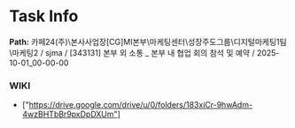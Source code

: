 # Task Info

**Path:** 카페24(주)\본사사업장\[CG]MI본부\마케팅센터\성장주도그룹\디지털마케팅1팀\마케팅2 / sjma / [343131] 본부 외 소통 _ 본부 내 협업 회의 참석 및 예약 / 2025-10-01_00-00-00

### WIKI
- ["https://drive.google.com/drive/u/0/folders/183xiCr-9hwAdm-4wzBHTbBr9pxDpDXUm"]


